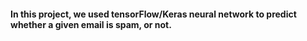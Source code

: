 #### In this project, we used tensorFlow/Keras neural network to predict whether a given email is spam, or not. 
